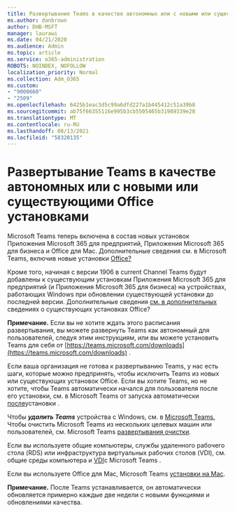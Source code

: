 ```yaml
---
title: Развертывание Teams в качестве автономных или с новыми или существующими Office установками
ms.author: danbrown
author: DHB-MSFT
manager: laurawi
ms.date: 04/21/2020
ms.audience: Admin
ms.topic: article
ms.service: o365-administration
ROBOTS: NOINDEX, NOFOLLOW
localization_priority: Normal
ms.collection: Adm_O365
ms.custom:
- "9000660"
- "2509"
ms.openlocfilehash: 6425b1eac3d5c99a6dfd227a1b445412c51a39b8
ms.sourcegitcommit: ab75f66355116e995b3cb5505465b31989339e28
ms.translationtype: MT
ms.contentlocale: ru-RU
ms.lasthandoff: 08/13/2021
ms.locfileid: "58320135"
---
```

# <a name="deploying-teams-as-standalone-or-with-new-or-existing-office-installations"></a>Развертывание Teams в качестве автономных или с новыми или существующими Office установками

Microsoft Teams теперь включена в состав  новых установок Приложения Microsoft 365 для предприятий, Приложения Microsoft 365 для бизнеса и Office для Mac. Дополнительные сведения см. в Microsoft Teams, включив новые установки [Office?](https://docs.microsoft.com/deployoffice/teams-install#when-will-microsoft-teams-start-being-included-with-new-installations-of-microsoft-365-apps)

Кроме того, начиная с версии 1906 в current  Channel Teams будут добавлены к существующим установкам Приложения Microsoft 365 для предприятий (и Приложения Microsoft 365 для бизнеса) на устройствах, работающих Windows при обновлении существующей установки до последней версии. Дополнительные сведения [см. в дополнительных](https://docs.microsoft.com/deployoffice/teams-install#what-about-existing-installations-of-microsoft-365-apps) сведениях о существующих установках Office?

**Примечание.** Если вы не хотите ждать этого расписания развертывания, вы можете развернуть Teams как [](https://docs.microsoft.com/MicrosoftTeams/msi-deployment) автономный для пользователей, следуя этим инструкциям, или вы можете установить Teams для себя от [https://teams.microsoft.com/downloads](https://teams.microsoft.com/downloads) .

Если ваша организация не готова к развертыванию Teams, у нас есть шаги, которые [](https://docs.microsoft.com/deployoffice/teams-install#how-to-exclude-microsoft-teams-from-new-installations-of-microsoft-365-apps) можно [](https://docs.microsoft.com/deployoffice/teams-install#use-group-policy-to-control-the-installation-of-microsoft-teams) предпринять, чтобы исключить Teams из новых или существующих установок Office.  Если вы хотите Teams, но не хотите, чтобы Teams автоматически начался для пользователя после его установки, см. в Microsoft Teams от запуска автоматически [после](https://docs.microsoft.com/deployoffice/teams-install#use-group-policy-to-prevent-microsoft-teams-from-starting-automatically-after-installation)установки .

Чтобы ***удалить Teams*** устройства с Windows, см. в [Microsoft Teams.](https://support.office.com/article/3b159754-3c26-4952-abe7-57d27f5f4c81) Чтобы очистить Microsoft Teams из нескольких целевых машин или пользователей, см. Microsoft Teams [развертывания очистки](https://docs.microsoft.com/microsoftteams/scripts/powershell-script-teams-deployment-clean-up).

Если вы используете общие компьютеры, службы удаленного рабочего стола (RDS) или инфраструктура виртуальных рабочих столов (VDI), см. общие среды компьютера и [VDI](https://docs.microsoft.com/deployoffice/teams-install#shared-computer-and-vdi-environments-with-microsoft-teams)с Microsoft Teams .

Если вы используете Office для Mac, Microsoft Teams [установки на Mac](https://docs.microsoft.com/deployoffice/teams-install#microsoft-teams-installations-on-a-mac).

**Примечание.** После Teams устанавливается, он [](https://docs.microsoft.com/deployoffice/teams-install#feature-and-quality-updates-for-microsoft-teams) автоматически обновляется примерно каждые две недели с новыми функциями и обновлениями качества. 